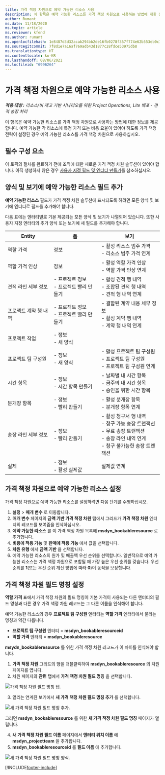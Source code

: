 ```yaml
---
title: 가격 책정 차원으로 예약 가능한 리소스 사용
description: 이 항목은 예약 가능한 리소스를 가격 책정 차원으로 사용하는 방법에 대한 정보를 제공합니다.
author: Rumant
ms.date: 11/18/2020
ms.topic: article
ms.reviewer: kfend
ms.author: rumant
ms.openlocfilehash: 1e8487d3d32acab294bb2de16fb0278f357f774e62b553eb0c1ebd5b6246e332
ms.sourcegitcommit: 7f8d1e7a16af769adb43d1877c28fdce53975db8
ms.translationtype: HT
ms.contentlocale: ko-KR
ms.lasthandoff: 08/06/2021
ms.locfileid: "6996264"
---
```

# <a name="use-a-bookable-resource-as-a-pricing-dimension"></a>가격 책정 차원으로 예약 가능한 리소스 사용

 _**적용 대상 :** 리소스/비 재고 기반 시나리오를 위한 Project Operations, Lite 배포 - 견적 송장 처리_ 

이 항목은 예약 가능한 리소스를 가격 책정 차원으로 사용하는 방법에 대한 정보를 제공합니다. 예약 가능한 각 리소스에 특정 가격 또는 비용 요율이 있어야 하도록 가격 책정 전략이 설정된 경우 예약 가능한 리소스를 가격 책정 차원으로 사용하십시오.

## <a name="prerequisites"></a>필수 구성 요소
이 토픽의 절차를 완료하기 전에 조직에 대한 새로운 가격 책정 차원 솔루션이 있어야 합니다. 아직 생성하지 않은 경우 [사용자 지정 필드 및 엔터티 만들기](../pricing-costing/create-custom-fields-entities-pricing-dimensions.md)를 참조하십시오.

## <a name="add-the-bookable-resource-field-to-forms-and-views"></a>양식 및 보기에 예약 가능한 리소스 필드 추가
**예약 가능한 리소스** 필드가 가격 책정 차원 솔루션에 표시되도록 하려면 모든 양식 및 보기에 엔터티로 필드를 추가해야 합니다.

다음 표에는 엔터티별로 기본 제공되는 모든 양식 및 보기가 나열되어 있습니다. 또한 사용자 지정 엔터티의 추가 양식 또는 보기에 새 필드를 추가해야 합니다.

|   Entity        | 폼   |보기        |
| ------------------------------|---------------------------------|----------------------------------|
|  역할 가격| 정보 | - 활성 리소스 범주 가격<br> - 리소스 범주 가격 연계 |
|  역할 가격 인상| 정보| - 활성 역할 가격 인상<br>- 역할 가격 인상 연계 |
|  견적 라인 세부 정보| - 프로젝트 정보<br>- 프로젝트 빨리 만들기| - 활성 견적 행 내역<br>- 조합된 견적 행 내역<br>- 견적 행 내역 연계 |
|  프로젝트 계약 행 내역| - 프로젝트 정보<br>- 프로젝트 빨리 만들기| - 결합된 계약 내용 세부 정보<br>- 활성 계약 행 내역<br>- 계약 행 내역 연계 |
|  프로젝트 작업| - 정보<br>- 새 양식| &nbsp; |
|  프로젝트 팀 구성원| - 정보<br>- 새 양식| - 활성 프로젝트 팀 구성원<br>- 프로젝트 팀 구성원<br>- 프로젝트 팀 구성원 연계 |
|  시간 항목| - 정보<br>- 시간 항목 만들기| - 날짜별 내 시간 항목<br>- 금주의 내 시간 항목<br>- 승인을 위한 시간 항목|
|  분개장 항목| - 정보<br>- 빨리 만들기| - 활성 분개장 항목<br>- 분개장 항목 연계 |
|  송장 라인 세부 정보| - 정보<br>- 빨리 만들기| - 활성 청구서 행 내역<br>- 청구 가능 송장 트랜잭션<br>- 무료 송장 트랜잭션<br>- 송장 라인 내역 연계 <br>- 청구 불가능한 송장 트랜잭션|
|  실제| - 정보<br>- 활성 실제값| 실제값 연계 |

## <a name="set-up-a-bookable-resource-as-a-pricing-dimension"></a>가격 책정 차원으로 예약 가능한 리소스 설정
가격 책정 차원으로 예약 가능한 리소스를 설정하려면 다음 단계를 수행하십시오.

1. **설정** > **매개 변수** 로 이동합니다. 
2. **매개 변수** 페이지의 **금액 기반 가격 책정 차원** 탭에서 그리드가 **가격 책정 차원** 엔터티의 레코드를 보여줌을 인식하십시오. 
2. **예약 가능한 리소스** 를 이 가격 책정 차원 목록에 **msdyn_bookableresource** 로 추가합니다. 
3. **비용에 적용 가능** 및 **판매에 적용 가능** 에서 값을 선택합니다.
4. **차원 유형** 에서 **금액 기반** 을 선택합니다. 
5. 예약 가능한 리소스의 원가 및 매출액 우선 순위를 선택합니다. 일반적으로 예약 가능한 리소스는 가격 책정 차원으로 포함될 때 가장 높은 우선 순위를 갖습니다. 우선 순위를 **1**(또는 우선 순위 계산 방법에 따라 **0**)이 동작을 보장합니다.

## <a name="set-up-pricing-dimension-field-names"></a>가격 책정 차원 필드 명칭 설정

**역할 가격** 표에서 가격 책정 차원의 필드 명칭이 기본 가격이 사용되는 다른 엔터티의 필드 명칭과 다른 경우 가격 책정 차원 레코드는 그 다른 이름을 인식해야 합니다.  

예약 가능한 리소스의 경우 **프로젝트 팀 구성원** 엔터티는 **역할 가격** 엔터티에서 불리는 명칭과 약간 다릅니다. 

 - **프로젝트 팀 구성원** 엔터티 = **msdyn_bookableresourceid**
 - **역할 가격** 엔터티 = **msdyn_bookableresource**

**msydn_bookableresource** 를 위한 가격 책정 차원 레코드가 이 차이를 인식해야 합니다.

1. **가격 책정 차원** 그리드의 행을 더블클릭하여 **msdyn_bookableresource** 의 차원 페이지를 엽니다.
2. 차원 페이지의 **관련** 탭에서 **가격 책정 차원 필드 명칭** 을 선택합니다.

  ![가격 책정 차원 필드 명칭 탭.](media/PD-fieldname.png)

3. 열리는 연계된 보기에서 **새 가격 책정 차원 필드 명칭 추가** 를 선택합니다.

  ![새 가격 책정 차원 필드 명칭 추가.](media/Add-NewPD-fieldname.png)

  그러면 **msdyn_bookableresource** 를 위한 **새 가격 책정 차원 필드 명칭** 페이지가 열립니다. 

4. **새 가격 책정 차원 필드 이름** 페이지에서 **엔터티 위치 이름** 에 **msdyn_projectteam** 을 추가합니다.
5. **msdyn_bookableresourceid** 를 **필드 이름** 에 추가합니다.

 ![새 가격 책정 차원 필드 명칭 양식.](media/PD-fieldname-Added.png)


[!INCLUDE[footer-include](../includes/footer-banner.md)]